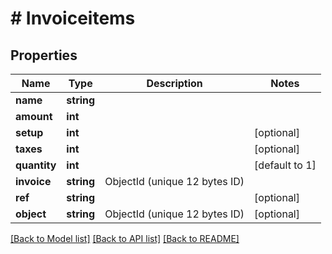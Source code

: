 # # Invoiceitems

## Properties

Name | Type | Description | Notes
------------ | ------------- | ------------- | -------------
**name** | **string** |  |
**amount** | **int** |  |
**setup** | **int** |  | [optional]
**taxes** | **int** |  | [optional]
**quantity** | **int** |  | [default to 1]
**invoice** | **string** | ObjectId (unique 12 bytes ID) |
**ref** | **string** |  | [optional]
**object** | **string** | ObjectId (unique 12 bytes ID) | [optional]

[[Back to Model list]](../../README.md#models) [[Back to API list]](../../README.md#endpoints) [[Back to README]](../../README.md)

